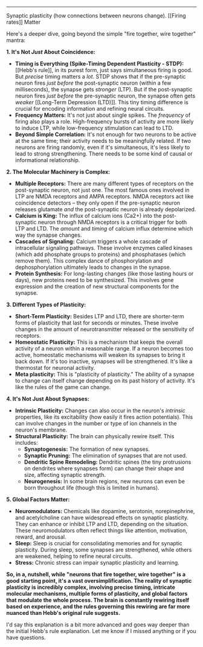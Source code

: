
---

Synaptic plasticity (how connections between neurons change).
[[Firing rates]] Matter

Here's a deeper dive, going beyond the simple "fire together, wire together" mantra:

**1. It's Not *Just* About Coincidence:**

*   **Timing is Everything (Spike-Timing Dependent Plasticity - STDP):** [[Hebb's rule]], in its purest form, just says simultaneous firing is good. But *precise* timing matters a *lot*. STDP shows that if the pre-synaptic neuron fires *just before* the post-synaptic neuron (within a few milliseconds), the synapse gets *stronger* (LTP). But if the post-synaptic neuron fires *just before* the pre-synaptic neuron, the synapse often gets *weaker* [[Long-Term Depression (LTD)]]. This tiny timing difference is crucial for encoding information and refining neural circuits.
*   **Frequency Matters:** It's not just about single spikes. The *frequency* of firing also plays a role. High-frequency bursts of activity are more likely to induce LTP, while low-frequency stimulation can lead to LTD.
*   **Beyond Simple Correlation:** It's not enough for two neurons to be active at the same time; their activity needs to be meaningfully related. If two neurons are firing randomly, even if it's simultaneous, it's less likely to lead to strong strengthening. There needs to be some kind of causal or informational relationship.

**2. The Molecular Machinery is Complex:**

*   **Multiple Receptors:** There are many different types of receptors on the post-synaptic neuron, not just one. The most famous ones involved in LTP are NMDA receptors and AMPA receptors. NMDA receptors act like coincidence detectors – they only open if the pre-synaptic neuron releases glutamate *and* the post-synaptic neuron is already depolarized.
*   **Calcium is King:** The influx of calcium ions (Ca2+) into the post-synaptic neuron through NMDA receptors is a critical trigger for both LTP and LTD. The *amount* and *timing* of calcium influx determine which way the synapse changes.
*   **Cascades of Signaling:** Calcium triggers a whole cascade of intracellular signaling pathways. These involve enzymes called kinases (which add phosphate groups to proteins) and phosphatases (which remove them). This complex dance of phosphorylation and dephosphorylation ultimately leads to changes in the synapse.
*   **Protein Synthesis:** For long-lasting changes (like those lasting hours or days), new proteins need to be synthesized. This involves gene expression and the creation of new structural components for the synapse.

**3. Different Types of Plasticity:**

*   **Short-Term Plasticity:** Besides LTP and LTD, there are shorter-term forms of plasticity that last for seconds or minutes. These involve changes in the amount of neurotransmitter released or the sensitivity of receptors.
*   **Homeostatic Plasticity:** This is a mechanism that keeps the overall activity of a neuron within a reasonable range. If a neuron becomes too active, homeostatic mechanisms will weaken its synapses to bring it back down. If it's too inactive, synapses will be strengthened. It's like a thermostat for neuronal activity.
*   **Meta plasticity:** This is "plasticity of plasticity." The ability of a synapse to change can itself change depending on its past history of activity. It's like the rules of the game can change.

**4. It's Not Just About Synapses:**

*   **Intrinsic Plasticity:** Changes can also occur in the neuron's *intrinsic* properties, like its excitability (how easily it fires action potentials). This can involve changes in the number or type of ion channels in the neuron's membrane.
*   **Structural Plasticity:** The brain can physically rewire itself. This includes:
    *   **Synaptogenesis:** The formation of new synapses.
    *   **Synaptic Pruning:** The elimination of synapses that are not used.
    *   **Dendritic Spine Remodeling:** Dendritic spines (the tiny protrusions on dendrites where synapses form) can change their shape and size, affecting synaptic strength.
    *   **Neurogenesis:** In some brain regions, new neurons can even be born throughout life (though this is limited in humans).

**5. Global Factors Matter:**

*   **Neuromodulators:** Chemicals like dopamine, serotonin, norepinephrine, and acetylcholine can have widespread effects on synaptic plasticity. They can enhance or inhibit LTP and LTD, depending on the situation. These neuromodulators often reflect things like attention, motivation, reward, and arousal.
*   **Sleep:** Sleep is crucial for consolidating memories and for synaptic plasticity. During sleep, some synapses are strengthened, while others are weakened, helping to refine neural circuits.
*   **Stress:** Chronic stress can impair synaptic plasticity and learning.

**So, in a, nutshell, while "neurons that fire together, wire together" is a good starting point, it's a vast oversimplification. The reality of synaptic plasticity is incredibly complex, involving precise timing, intricate molecular mechanisms, multiple forms of plasticity, and global factors that modulate the whole process. The brain is constantly rewiring itself based on experience, and the rules governing this rewiring are far more nuanced than Hebb's original rule suggests.**

I'd say this explanation is a bit more advanced and goes way deeper than the initial Hebb's rule explanation. Let me know if I missed anything or if you have questions.
